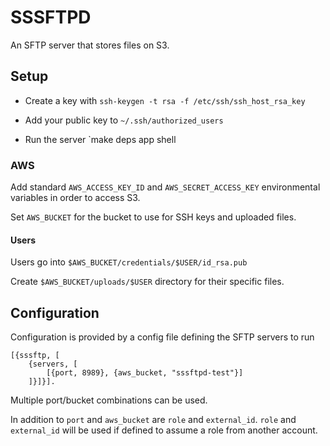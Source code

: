 # SSSFTPD

An SFTP server that stores files on S3.


## Setup

* Create a key with `ssh-keygen -t rsa -f /etc/ssh/ssh_host_rsa_key`

* Add your public key to `~/.ssh/authorized_users`

* Run the server `make deps app shell

### AWS

Add standard `AWS_ACCESS_KEY_ID` and `AWS_SECRET_ACCESS_KEY` environmental variables in order to access S3.

Set `AWS_BUCKET` for the bucket to use for SSH keys and uploaded files.


#### Users

Users go into `$AWS_BUCKET/credentials/$USER/id_rsa.pub`

Create `$AWS_BUCKET/uploads/$USER` directory for their specific files.


## Configuration

Configuration is provided by a config file defining the SFTP servers to run

```
[{sssftp, [
    {servers, [
        [{port, 8989}, {aws_bucket, "sssftpd-test"}]
    ]}]}].
```

Multiple port/bucket combinations can be used.

In addition to `port` and `aws_bucket` are `role` and `external_id`. `role` and `external_id` will be used if defined to assume a role from another account.

